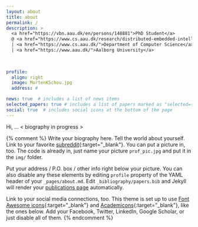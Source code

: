 ```yaml
---
layout: about
title: about
permalink: /
description: >
  <a href="https://vbn.aau.dk/en/persons/148881">PhD Student</a> 
  @ <a href="https://www.cs.aau.dk/research/distributed-embedded-intelligent-systems/">DEIS</a> 
  | <a href="https://www.cs.aau.dk/">Department of Computer Science</a> 
  | <a href="https://www.aau.dk/">Aalborg University</a>
  
  

profile:
  align: right
  image: MortenKSchou.jpg
  address: #

news: true  # includes a list of news items
selected_papers: true # includes a list of papers marked as "selected={true}"
social: true  # includes social icons at the bottom of the page
---
```


Hi, ... < biography in progress >

{% comment %} 
Write your biography here. Tell the world about yourself. Link to your favorite [subreddit](http://reddit.com){:target="\_blank"}. You can put a picture in, too. The code is already in, just name your picture `prof_pic.jpg` and put it in the `img/` folder.

Put your address / P.O. box / other info right below your picture. You can also disable any these elements by editing `profile` property of the YAML header of your `_pages/about.md`. Edit `_bibliography/papers.bib` and Jekyll will render your [publications page](/al-folio/publications/) automatically.

Link to your social media connections, too. This theme is set up to use [Font Awesome icons](http://fortawesome.github.io/Font-Awesome/){:target="\_blank"} and [Academicons](https://jpswalsh.github.io/academicons/){:target="\_blank"}, like the ones below. Add your Facebook, Twitter, LinkedIn, Google Scholar, or just disable all of them.
{% endcomment %}